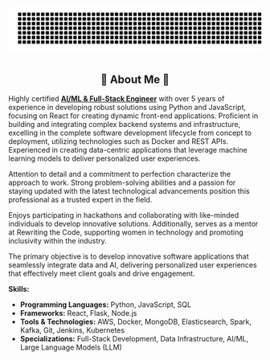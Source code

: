 ![gitartwork](gitartwork.svg)
# <h2 align="center"> 💫  About Me  💫 </h3>

Highly certified **<u>AI/ML & Full-Stack Engineer</u>** with over 5 years of experience in developing robust solutions using Python and JavaScript, focusing on React for creating dynamic front-end applications. Proficient in building and integrating complex backend systems and infrastructure, excelling in the complete software development lifecycle from concept to deployment, utilizing technologies such as Docker and REST APIs. Experienced in creating data-centric applications that leverage machine learning models to deliver personalized user experiences.

Attention to detail and a commitment to perfection characterize the approach to work. Strong problem-solving abilities and a passion for staying updated with the latest technological advancements position this professional as a trusted expert in the field.

Enjoys participating in hackathons and collaborating with like-minded individuals to develop innovative solutions. Additionally, serves as a mentor at Rewriting the Code, supporting women in technology and promoting inclusivity within the industry.

The primary objective is to develop innovative software applications that seamlessly integrate data and AI, delivering personalized user experiences that effectively meet client goals and drive engagement.

**Skills:**
- **Programming Languages:** Python, JavaScript, SQL
- **Frameworks:** React, Flask, Node.js
- **Tools & Technologies:** AWS, Docker, MongoDB, Elasticsearch, Spark, Kafka, Git, Jenkins, Kubernetes
- **Specializations:** Full-Stack Development, Data Infrastructure, AI/ML, Large Language Models (LLM)
